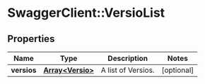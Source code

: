 # SwaggerClient::VersioList

## Properties
Name | Type | Description | Notes
------------ | ------------- | ------------- | -------------
**versios** | [**Array&lt;Versio&gt;**](Versio.md) | A list of Versios. | [optional] 


